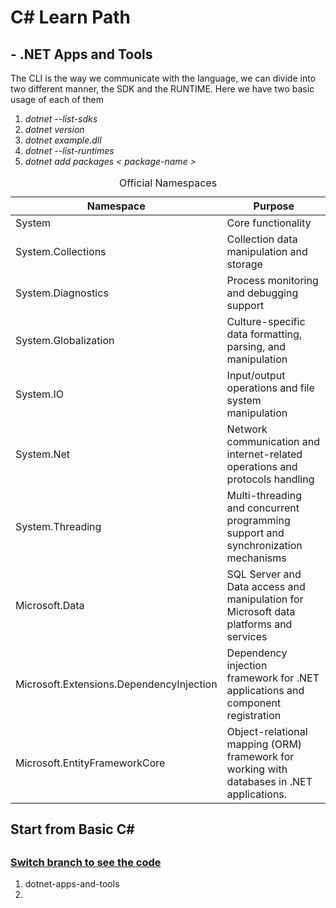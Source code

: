 # C# Learn Path

## -  .NET Apps and Tools
<p>The CLI is the way we communicate with the language, we can divide into two different manner, the SDK and the RUNTIME. Here we have two basic usage of each of them
</p>
<ol>
    <li><i>dotnet --list-sdks</i></li>
    <li> <i>dotnet version</i> </li>
    <li><i>dotnet example.dll</i></li>
    <li><i>dotnet --list-runtimes</i></li>
    <li><i>dotnet add packages < package-name ></i></li>
</ol>

<table>
  <caption>Official Namespaces</caption>
  <thead>
    <tr>
      <th>Namespace</th>
      <th>Purpose</th>
    </tr>
  </thead>
  <tbody>
    <tr>
      <td>System</td>
      <td>Core functionality</td>
    </tr>
    <tr>
      <td>System.Collections</td>
      <td>Collection data manipulation and storage</td>
    </tr>
    <tr>
      <td>System.Diagnostics</td>
      <td>Process monitoring and debugging support</td>
    </tr>
    <tr>
      <td>System.Globalization</td>
      <td>Culture-specific data formatting, parsing, and manipulation</td>
    </tr>
    <tr>
      <td>System.IO</td>
      <td>Input/output operations and file system manipulation</td>
    </tr>
    <tr>
      <td>System.Net</td>
      <td>Network communication and internet-related operations and protocols handling</td>
    </tr>
    <tr>
      <td>System.Threading</td>
      <td>Multi-threading and concurrent programming support and synchronization mechanisms</td>
    </tr>
    <tr>
      <td>Microsoft.Data</td>
      <td>SQL Server and Data access and manipulation for Microsoft data platforms and services</td>
    </tr>
    <tr>
      <td>Microsoft.Extensions.DependencyInjection</td>
      <td>Dependency injection framework for .NET applications and component registration</td>
    </tr>
    <tr>
      <td>Microsoft.EntityFrameworkCore</td>
      <td>Object-relational mapping (ORM) framework for working with databases in .NET applications.</td>
    </tr>
  </tbody>
</table>


<h2>Start from Basic C#<h2>
<h3><u>Switch branch to see the code</u></h3>
<ol>
    <li>dotnet-apps-and-tools</li>
    <li></li>
</ol>
